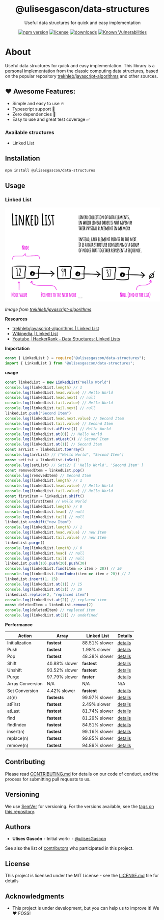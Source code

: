 <p align="center"><h1 align="center">
  @ulisesgascon/data-structures
</h1>

<p align="center">
  Useful data structures for quick and easy implementation
</p>

<p align="center">
  <a href="https://www.npmjs.org/package/@ulisesgascon/data-structures"><img src="https://badgen.net/npm/v/@ulisesgascon/data-structures" alt="npm version"/></a>
  <a href="https://www.npmjs.org/package/@ulisesgascon/data-structures"><img src="https://badgen.net/npm/license/@ulisesgascon/data-structures" alt="license"/></a>
  <a href="https://www.npmjs.org/package/@ulisesgascon/data-structures"><img src="https://badgen.net/npm/dt/@ulisesgascon/data-structures" alt="downloads"/></a>
  <a href="https://snyk.io/test/github/ulisesgascon/micro-utilities"><img src="https://snyk.io/test/github/ulisesgascon/micro-utilities/badge.svg" alt="Known Vulnerabilities"/></a>
</p>

# About

Useful data structures for quick and easy implementation. This library is a personal implementation from the classic computing data structures, based on the popular repository [trekhleb/javascript-algorithms](https://github.com/trekhleb/javascript-algorithms) and other sources.

## ❤️ Awesome Features:

- Simple and easy to use 🔥
- Typescript support 💪
- Zero dependencies 🚀
- Easy to use and great test coverage ✅

### Available structures

- Linked List

## Installation

```bash
npm install @ulisesgascon/data-structures
```

## Usage

### Linked List

![Explanation Diagram from ](https://raw.githubusercontent.com/trekhleb/javascript-algorithms/8fd8e752eaec9d6f986b344af3f548a64f283e1f/src/data-structures/linked-list/images/linked-list.jpeg)

_Image from [trekhleb/javascript-algorithms](https://github.com/trekhleb/javascript-algorithms)_

**Resources**
- [trekhleb/javascript-algorithms | Linked List](https://github.com/trekhleb/javascript-algorithms/tree/master/src/data-structures/linked-list)
- [Wikipedia | Linked List](https://en.wikipedia.org/wiki/Linked_list)
- [Youtube | HackerRank - Data Structures: Linked Lists](https://www.youtube.com/watch?v=njTh_OwMljA&index=2&t=1s&list=PLLXdhg_r2hKA7DPDsunoDZ-Z769jWn4R8)


**Importation**

```js
const { LinkedList } = require("@ulisesgascon/data-structures");
import { LinkedList } from "@ulisesgascon/data-structures";
```

**usage**

```js
const linkedList = new LinkedList("Hello World")
console.log(linkedList.length) // 1
console.log(linkedList.head.value) // Hello World
console.log(linkedList.head.next) // null
console.log(linkedList.tail.value) // Hello World
console.log(linkedList.tail.next) // null
linkedList.push("Second Item")
console.log(linkedList.head.next.value) // Second Item
console.log(linkedList.tail.value) // Second Item
console.log(linkedList.atFirst()) // Hello World
console.log(linkedList.at(0)) // Hello World
console.log(linkedList.atLast()) // Second Item
console.log(linkedList.at(1)) // Second Item
const arrList = linkedList.toArray()
console.log(arrList) // ["Hello World", "Second Item"]
const setList = linkedList.toSet()
console.log(setList) // Set(2) { 'Hello World', 'Second Item' }
const removedItem = linkedList.pop()
console.log(removedItem) // Second Item
console.log(linkedList.length) // 1
console.log(linkedList.head.value) // Hello World
console.log(linkedList.tail.value) // Hello World
const firstItem = linkedList.shift()
console.log(firstItem) // Hello World
console.log(linkedList.length) // 0
console.log(linkedList.head) // null
console.log(linkedList.tail) // null
linkedList.unshift("new Item")
console.log(linkedList.length) // 1
console.log(linkedList.head.value) // new Item
console.log(linkedList.tail.value) // new Item
linkedList.purge()
console.log(linkedList.length) // 0
console.log(linkedList.head) // null
console.log(linkedList.tail) // null
linkedList.push(10).push(20).push(30)
console.log(linkedList.find(item => item > 20)) // 30
console.log(linkedList.findIndex(item => item > 20)) // 2
linkedList.insert(1, 15)
console.log(linkedList.at(1)) // 15
console.log(linkedList.at(2)) // 20
linkedList.replace(2, "replaced item")
console.log(linkedList.at(2)) // replaced item
const deletedItem = linkedList.remove(2)
console.log(deletedItem) // replaced item
console.log(linkedList.at(2)) // undefined
```

**Performance**

| Action | Array | Linked List | Details |
|--------|-------|-------------|---------|
| Initialization | **fastest** | 88.51% slower | [details](benchmark/results/initialization.chart.html) |
| Push | **fastest** | 1.98% slower | [details](benchmark/results/push.chart.html) |
| Pop | **fastest** | 48.38% slower | [details](benchmark/results/pop.chart.html) |
| Shift | 40.88% slower | **fastest** | [details](benchmark/results/shift.chart.html) |
| Unshift | 93.52% slower | **fastest** | [details](benchmark/results/unshift.chart.html) |
| Purge | 97.79% slower | **faster** | [details](benchmark/results/purge.chart.html) |
| Array Conversion | N/A | N/A | N/A |
| Set Conversion | 4.42% slower | **fastest** | [details](benchmark/results/toset.chart.html) |
| at(n) | **fastests** | 99.97% slower | [details](benchmark/results/at.chart.html) |
| atFirst | **fastest** | 2.49% slower | [details](benchmark/results/atfirst.chart.html) |
| atLast | **fastest** | 81.74% slower | [details](benchmark/results/atlast.chart.html) |
| find | **fastest** | 81.29% slower | [details](benchmark/results/find.chart.html) |
| findIndex | **fastest** | 84.51% slower | [details](benchmark/results/findindex.chart.html) |
| insert(n) | **fastest** | 99.16% slower | [details](benchmark/results/insert.chart.html) |
| replace(n) | **fastest** | 99.85% slower | [details](benchmark/results/replace.chart.html) |
| remove(n) | **fastest** | 94.89% slower | [details](benchmark/results/remove.chart.html) |




## Contributing

Please read [CONTRIBUTING.md](https://github.com/UlisesGascon/.github/blob/main/contributing.md) for details on our code of conduct, and the process for submitting pull requests to us.

## Versioning

We use [SemVer](http://semver.org/) for versioning. For the versions available, see the [tags on this repository](https://github.com/ulisesGascon/micro-utilities/tags).

## Authors

- **Ulises Gascón** - Initial work- - [@ulisesGascon](https://github.com/ulisesGascon)

See also the list of [contributors](https://github.com/ulisesGascon/micro-utilities/contributors) who participated in this project.

## License

This project is licensed under the MIT License - see the [LICENSE.md](../../LICENSE.md) file for details

## Acknowledgments

- This project is under development, but you can help us to improve it! We :heart: FOSS!
